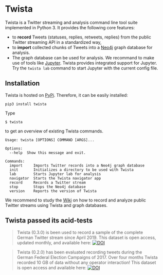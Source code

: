 # Twista
Twista is a Twitter streaming and analysis command line tool suite implemented in Python 3. It provides the following core features:

- to __record__ Tweets (statuses, replies, retweets, replies) from the public Twitter streaming API in a standardized way,
- to __import__ collected chunks of Tweets into a [Neo4j](https://neo4j.com/) graph database for analysis.
- The graph database can be used for analysis. We recommand to make use of tools like [Jupyter](https://jupyter.org).
  Twista provides integrated support for Jupyter. Try the `twista lab` command to start Jupyter with the current config file.

## Installation

Twista is hosted on [PyPi](). Therefore, it can be easily installed:

```
pip3 install twista
```

Type

```
$ twista
```

to get an overview of existing Twista commands.

```
Usage: twista [OPTIONS] COMMAND [ARGS]...

Options:
  --help  Show this message and exit.

Commands:
  import     Imports Twitter records into a Neo4j graph database
  init       Initializes a directory to be used with Twista
  lab        Starts Jupyter lab for analysis
  navigator  Starts the Twista navigator app
  record     Records a Twitter stream
  stop       Stops the Neo4j database
  version    Reports the version of Twista
```

We recommend to study the [Wiki]() on how to record and analyze public Twitter streams using Twista and graph databases.

## Twista passed its acid-tests

> Twista (0.3.0) is been used to record a sample of the complete German Twitter stream since April 2019.
> This dataset is open access, updated monthly, and available here: [![DOI](https://zenodo.org/badge/DOI/10.5281/zenodo.2783954.svg)](https://doi.org/10.5281/zenodo.2783954)

> Twista (0.2.0) has been evaluated recording tweets during the German Federal Election Campaigns of 2017. Over four months Twista recorded 10 GB of data without any operator interaction!
> This dataset is open access and available here: [![DOI](https://zenodo.org/badge/DOI/10.5281/zenodo.835735.svg)](https://doi.org/10.5281/zenodo.835735)
